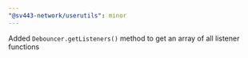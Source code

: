 ```yaml
---
"@sv443-network/userutils": minor
---
```


Added `Debouncer.getListeners()` method to get an array of all listener functions
